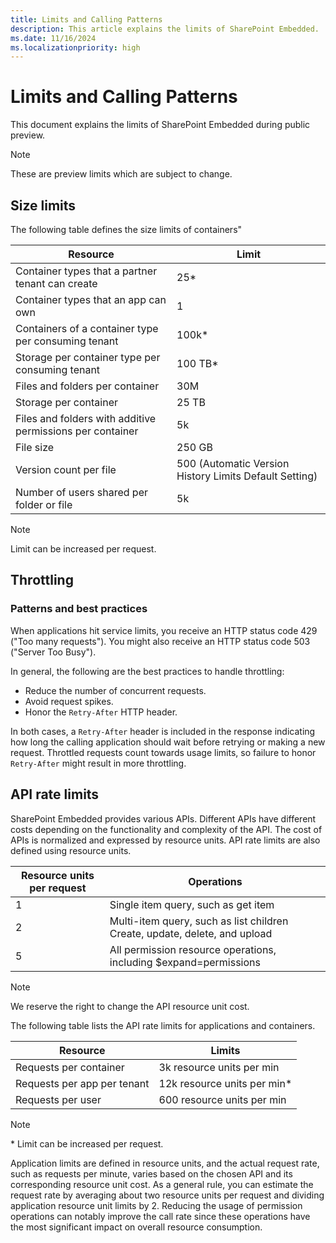 ```yaml
---
title: Limits and Calling Patterns
description: This article explains the limits of SharePoint Embedded.
ms.date: 11/16/2024
ms.localizationpriority: high
---
```


# Limits and Calling Patterns

This document explains the limits of SharePoint Embedded during public preview.

> [!NOTE]
> These are preview limits which are subject to change.

## Size limits

The following table defines the size limits of containers"

|                         Resource                          |                         Limit                          |
| --------------------------------------------------------- | ------------------------------------------------------ |
| Container types that a partner tenant can create          | 25*                                                    |
| Container types that an app can own                       | 1                                                      |
| Containers of a container type per consuming tenant       | 100k*                                                  |
| Storage per container type per consuming tenant           | 100 TB*                                                |
| Files and folders per container                           | 30M                                                    |
| Storage per container                                     | 25 TB                                                   |
| Files and folders with additive permissions per container | 5k                                                     |
| File size                                                 | 250 GB                                                  |
| Version count per file                                    | 500 (Automatic Version History Limits Default Setting) |
| Number of users shared per folder or file                 | 5k                                                     |

> [!NOTE]
> Limit can be increased per request.

## Throttling

### Patterns and best practices

When applications hit service limits, you receive an HTTP status code 429 ("Too many requests"). You might also receive an HTTP status code 503 ("Server Too Busy").

In general, the following are the best practices to handle throttling:

- Reduce the number of concurrent requests.
- Avoid request spikes.
- Honor the `Retry-After` HTTP header.

In both cases, a `Retry-After` header is included in the response indicating how long the calling application should wait before retrying or making a new request. Throttled requests count towards usage limits, so failure to honor `Retry-After` might result in more throttling.

## API rate limits

SharePoint Embedded provides various APIs. Different APIs have different costs depending on the functionality and complexity of the API. The cost of APIs is normalized and expressed by resource units. API rate limits are also defined using resource units.

| Resource units per request |                                 Operations                                 |
| -------------------------- | -------------------------------------------------------------------------- |
| 1                          | Single item query, such as get item                                        |
| 2                          | Multi-item query, such as list children  Create, update, delete, and upload |
| 5                          | All permission resource operations, including $expand=permissions          |

> [!NOTE]
> We reserve the right to change the API resource unit cost.

The following table lists the API rate limits for applications and containers.

|          Resource           |           Limits            |
| --------------------------- | --------------------------- |
| Requests per container      | 3k resource units per min   |
| Requests per app per tenant | 12k resource units per min* |
| Requests per user           | 600 resource units per min  |

> [!NOTE]
> \* Limit can be increased per request.

Application limits are defined in resource units, and the actual request rate, such as requests per minute, varies based on the chosen API and its corresponding resource unit cost. As a general rule, you can estimate the request rate by averaging about two resource units per request and dividing application resource unit limits by 2. Reducing the usage of permission operations can notably improve the call rate since these operations have the most significant impact on overall resource consumption.

